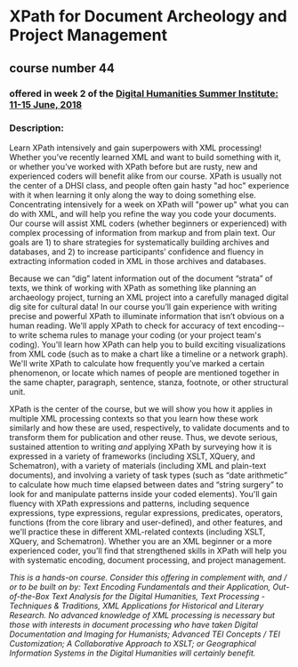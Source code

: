 # XPath for Document Archeology and Project Management
## course number 44
### offered in week 2 of the [Digital Humanities Summer Institute: 11-15 June, 2018](http://www.dhsi.org/courses.php) 

### Description: 
Learn XPath intensively and gain superpowers with XML processing! Whether you’ve recently learned XML and want to build something with it, or whether you’ve worked with XPath before but are rusty, new and experienced coders will benefit alike from our course. XPath is usually not the center of a DHSI class, and people often gain hasty "ad hoc" experience with it when learning it only along the way to doing something else. Concentrating intensively for a week on XPath will "power up" what you can do with XML, and will help you refine the way you code your documents. Our course will assist XML coders (whether beginners or experienced) with complex processing of information from markup and from plain text. Our goals are 1) to share strategies for systematically building archives and databases, and 2) to increase participants’ confidence and fluency in extracting information coded in XML in those archives and databases. 

Because we can “dig” latent information out of the document “strata” of texts, we think of working with XPath as something like planning an archaeology project, turning an XML project into a carefully managed digital dig site for cultural data! 
In our course you’ll gain experience with writing precise and powerful XPath to illuminate information that isn’t obvious on a human reading. We'll apply XPath to check for accuracy of text encoding--to write schema rules to manage your coding (or your project team's coding). You'll learn how XPath can help you to build exciting visualizations from XML code (such as to make a chart like a timeline or a network graph). We'll write XPath to calculate how frequently you’ve marked a certain phenomenon, or locate which names of people are mentioned together in the same chapter, paragraph, sentence, stanza, footnote, or other structural unit. 

XPath is the center of the course, but we will show you how it applies in multiple XML processing contexts so that you learn how these work similarly and how these are used, respectively, to validate documents and to transform them for publication and other reuse. Thus, we devote serious, sustained attention to writing *and* applying XPath by surveying how it is expressed in a variety of frameworks (including XSLT, XQuery, and Schematron), with a variety of materials (including XML and plain-text documents), and involving a variety of task types (such as “date arithmetic” to calculate how much time elapsed between dates and “string surgery” to look for and manipulate patterns inside your coded elements). You'll gain fluency with XPath expressions and patterns, including sequence expressions, type expressions, regular expressions, predicates, operators, functions (from the core library and user-defined), and other features, and we'll practice these in different XML-related contexts (including XSLT, XQuery, and Schematron). Whether you are an XML beginner or a more experienced coder, you’ll find that strengthened skills in XPath will help you with systematic encoding, document processing, and project management. 

*This is a hands-on course. Consider this offering in complement with, and / or to be built on by: Text Encoding Fundamentals and their Application, Out-of-the-Box Text Analysis for the Digital Humanities, Text Processing - Techniques & Traditions, XML Applications for Historical and Literary Research. No advanced knowledge of XML processing is necessary but those with interests in document processing who have taken Digital Documentation and Imaging for Humanists; Advanced TEI Concepts / TEI Customization; A Collaborative Approach to XSLT; or Geographical Information Systems in the Digital Humanities will certainly benefit.*